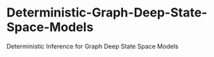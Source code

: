 # Deterministic-Graph-Deep-State-Space-Models
Deterministic Inference for Graph Deep State Space Models
